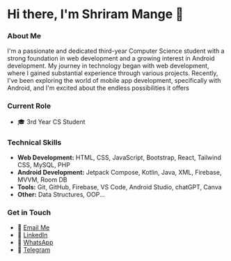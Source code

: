 # Hi there, I'm Shriram Mange 👋

### About Me

I'm a passionate and dedicated third-year Computer Science student with a strong foundation in web development and a growing interest in Android development. My journey in technology began with web development, where I gained substantial experience through various projects. Recently, I've been exploring the world of mobile app development, specifically with Android, and I'm excited about the endless possibilities it offers

### Current Role

- 🎓 3rd Year CS Student

### Technical Skills

- **Web Development:** HTML, CSS, JavaScript, Bootstrap, React, Tailwind CSS, MySQL, PHP
- **Android Development:** Jetpack Compose, Kotlin, Java, XML, Firebase, MVVM, Room DB
- **Tools:** Git, GitHub, Firebase, VS Code, Android Studio, chatGPT, Canva
- **Other:** Data Structures, OOP...

### Get in Touch

- 📧 [Email Me](mailto:mange.shriram@gmail.com)
- 💼 [LinkedIn](https://linkedin.com/in/shriram-mange)
- 📱 [WhatsApp](https://wa.me/917821851927)
- 💬 [Telegram](https://t.me/Shrirammange)
